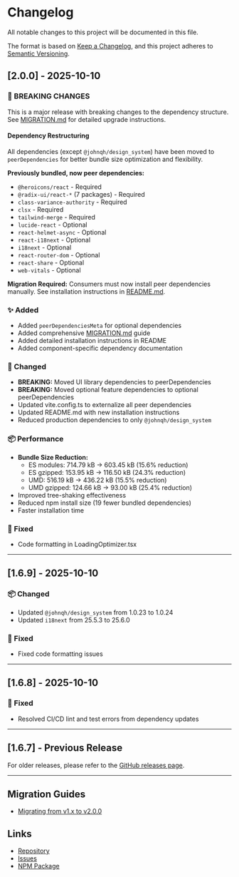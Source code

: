 # Changelog

All notable changes to this project will be documented in this file.

The format is based on [Keep a Changelog](https://keepachangelog.com/en/1.0.0/),
and this project adheres to [Semantic Versioning](https://semver.org/spec/v2.0.0.html).

## [2.0.0] - 2025-10-10

### 🚨 BREAKING CHANGES

This is a major release with breaking changes to the dependency structure. See [MIGRATION.md](./MIGRATION.md) for detailed upgrade instructions.

#### Dependency Restructuring

All dependencies (except `@johnqh/design_system`) have been moved to `peerDependencies` for better bundle size optimization and flexibility.

**Previously bundled, now peer dependencies:**
- `@heroicons/react` - Required
- `@radix-ui/react-*` (7 packages) - Required
- `class-variance-authority` - Required
- `clsx` - Required
- `tailwind-merge` - Required
- `lucide-react` - Optional
- `react-helmet-async` - Optional
- `react-i18next` - Optional
- `i18next` - Optional
- `react-router-dom` - Optional
- `react-share` - Optional
- `web-vitals` - Optional

**Migration Required:**
Consumers must now install peer dependencies manually. See installation instructions in [README.md](./README.md).

### ✨ Added

- Added `peerDependenciesMeta` for optional dependencies
- Added comprehensive [MIGRATION.md](./MIGRATION.md) guide
- Added detailed installation instructions in README
- Added component-specific dependency documentation

### 🎯 Changed

- **BREAKING:** Moved UI library dependencies to peerDependencies
- **BREAKING:** Moved optional feature dependencies to optional peerDependencies
- Updated vite.config.ts to externalize all peer dependencies
- Updated README.md with new installation instructions
- Reduced production dependencies to only `@johnqh/design_system`

### 📦 Performance

- **Bundle Size Reduction:**
  - ES modules: 714.79 kB → 603.45 kB (15.6% reduction)
  - ES gzipped: 153.95 kB → 116.50 kB (24.3% reduction)
  - UMD: 516.19 kB → 436.22 kB (15.5% reduction)
  - UMD gzipped: 124.66 kB → 93.00 kB (25.4% reduction)
- Improved tree-shaking effectiveness
- Reduced npm install size (19 fewer bundled dependencies)
- Faster installation time

### 🔧 Fixed

- Code formatting in LoadingOptimizer.tsx

---

## [1.6.9] - 2025-10-10

### 📦 Changed

- Updated `@johnqh/design_system` from 1.0.23 to 1.0.24
- Updated `i18next` from 25.5.3 to 25.6.0

### 🔧 Fixed

- Fixed code formatting issues

---

## [1.6.8] - 2025-10-10

### 🔧 Fixed

- Resolved CI/CD lint and test errors from dependency updates

---

## [1.6.7] - Previous Release

For older releases, please refer to the [GitHub releases page](https://github.com/johnqh/mail-box-components/releases).

---

## Migration Guides

- [Migrating from v1.x to v2.0.0](./MIGRATION.md)

## Links

- [Repository](https://github.com/johnqh/mail-box-components)
- [Issues](https://github.com/johnqh/mail-box-components/issues)
- [NPM Package](https://www.npmjs.com/package/@johnqh/mail-box-components)
